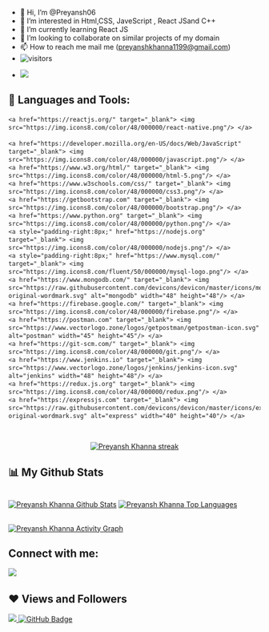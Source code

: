 - 👋 Hi, I’m @Preyansh06
- 👀 I’m interested in Html,CSS, JaveScript , React JSand C++
- 🌱 I’m currently learning React JS
- 💞️ I’m looking to collaborate on similar projects of my domain
- 📫 How to reach me mail me (preyanshkhanna1199@gmail.com)
- ![visitors](https://visitor-badge.glitch.me/badge?page_id=page.id)
<!-- - ![Preyansh's GitHub stats](https://github-readme-stats.vercel.app/api?username=Preyansh06&theme=dark&show_icons=true) -->
- <img height="180em" src="https://github-readme-stats.vercel.app/api?username=Preyansh06&show_icons=true&hide_border=true&&count_private=true&include_all_commits=true" />


<!---
Preyansh06/Preyansh06 is a ✨ special ✨ repository because its `README.md` (this file) appears on your GitHub profile.
You can click the Preview link to take a look at your changes.
--->
## 🚀 Languages and Tools:


<p align="left"> 
  
    <a href="https://reactjs.org/" target="_blank"> <img src="https://img.icons8.com/color/48/000000/react-native.png"/> </a>
 
    <a href="https://developer.mozilla.org/en-US/docs/Web/JavaScript" target="_blank"> <img src="https://img.icons8.com/color/48/000000/javascript.png"/> </a> 
    <a href="https://www.w3.org/html/" target="_blank"> <img src="https://img.icons8.com/color/48/000000/html-5.png"/> </a> 
    <a href="https://www.w3schools.com/css/" target="_blank"> <img src="https://img.icons8.com/color/48/000000/css3.png"/> </a> 
    <a href="https://getbootstrap.com" target="_blank"> <img src="https://img.icons8.com/color/48/000000/bootstrap.png"/> </a> 
    <a href="https://www.python.org" target="_blank"> <img src="https://img.icons8.com/color/48/000000/python.png"/> </a> 
    <a style="padding-right:8px;" href="https://nodejs.org" target="_blank"> <img src="https://img.icons8.com/color/48/000000/nodejs.png"/> </a> 
    <a style="padding-right:8px;" href="https://www.mysql.com/" target="_blank"> <img src="https://img.icons8.com/fluent/50/000000/mysql-logo.png"/> </a>
    <a href="https://www.mongodb.com/" target="_blank"> <img src="https://raw.githubusercontent.com/devicons/devicon/master/icons/mongodb/mongodb-original-wordmark.svg" alt="mongodb" width="48" height="48"/> </a> 
    <a href="https://firebase.google.com/" target="_blank"> <img src="https://img.icons8.com/color/48/000000/firebase.png"/> </a> 
    <a href="https://postman.com" target="_blank"> <img src="https://www.vectorlogo.zone/logos/getpostman/getpostman-icon.svg" alt="postman" width="45" height="45"/> </a>   
    <a href="https://git-scm.com/" target="_blank"> <img src="https://img.icons8.com/color/48/000000/git.png"/> </a> 
    <a href="https://www.jenkins.io" target="_blank"> <img src="https://www.vectorlogo.zone/logos/jenkins/jenkins-icon.svg" alt="jenkins" width="48" height="48"/> </a> 
    <a href="https://redux.js.org" target="_blank"> <img src="https://img.icons8.com/color/48/000000/redux.png"/> </a>
    <a href="https://expressjs.com" target="_blank"> <img src="https://raw.githubusercontent.com/devicons/devicon/master/icons/express/express-original-wordmark.svg" alt="express" width="40" height="40"/> </a>
</p>

<!-- [![React Badge](https://img.shields.io/badge/-React-61DBFB?style=for-the-badge&labelColor=black&logo=react&logoColor=61DBFB)](#)  [![Javascript Badge](https://img.shields.io/badge/-Javascript-F0DB4F?style=for-the-badge&labelColor=black&logo=javascript&logoColor=F0DB4F)](#) [![Typescript Badge](https://img.shields.io/badge/-Typescript-007acc?style=for-the-badge&labelColor=black&logo=typescript&logoColor=007acc)](#) [![Nodejs Badge](https://img.shields.io/badge/-Nodejs-3C873A?style=for-the-badge&labelColor=black&logo=node.js&logoColor=3C873A)](#) [![GraphQL Badge](https://img.shields.io/badge/-GraphQl-e535ab?style=for-the-badge&labelColor=black&logo=node.js&logoColor=e535ab)](#) -->
<br/>

<p align="center">
    <a href="https://github.com/Preyansh06/github-readme-streak-stats">
        <img title="🔥 Get streak stats for your profile at git.io/streak-stats" alt="Preyansh Khanna streak" src="https://github-readme-streak-stats.herokuapp.com/?user=Preyansh06&theme=black-ice&hide_border=true&stroke=0000&background=060A0CD0"/>
    </a>
</p>


## 📊 My Github Stats

  <br/>
    <a href="https://github.com/Preyansh06/github-readme-stats"><img alt="Preyansh Khanna Github Stats" src="https://github-readme-stats.vercel.app/api?username=Preyansh06&show_icons=true&count_private=true&theme=react&hide_border=true&bg_color=0D1117" /></a>
  <a href="https://github.com/Preyansh06/github-readme-stats"><img alt="Preyansh Khanna Top Languages" src="https://github-readme-stats.vercel.app/api/top-langs/?username=Preyansh06&langs_count=8&count_private=true&layout=compact&theme=react&hide_border=true&bg_color=0D1117" /></a>
  <br/>
<br/>

<a href="https://github.com/Preyansh06/github-readme-activity-graph"><img alt="Preyansh Khanna Activity Graph" src="https://activity-graph.herokuapp.com/graph?username=Preyansh06&bg_color=0D1117&color=5BCDEC&line=5BCDEC&point=FFFFFF&hide_border=true" /></a>

## Connect with me:
<p align="left">

<a href = "https://www.linkedin.com/in/preyansh-khanna-22981920b/"><img src="https://img.icons8.com/fluent/48/000000/linkedin.png"/></a>


</p>

## ❤ Views and Followers
<a href="https://github.com/Meghna-DAS/github-profile-views-counter">
    <img src="https://komarev.com/ghpvc/?username=Preyansh06">
</a>
<a href="https://github.com/Preyansh06?tab=followers"><img src="https://img.shields.io/github/followers/Preyansh06?label=Followers&style=social" alt="GitHub Badge"></a>

<!---
Preyansh06/Preyansh06 is a ✨ special ✨ repository because its `README.md` (this file) appears on your GitHub profile.
You can click the Preview link to take a look at your changes.
--->
